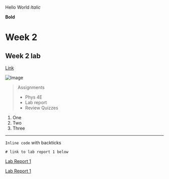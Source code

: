 Hello World
*Italic*

**Bold**

# Week 2
## Week 2 lab

[Link](https://soph-song.github.io/cse15l-lab-reports/)

![Image](http://url/a.png)

> Assignments 
> * Phys 4E
> * Lab report
> * Review Quizzes

1. One
2. Two
3. Three

---
`Inline code` with backticks

```
# link to lab report 1 below
```
[Lab Report 1](lab-report-1-week-2.html)

[Lab Report 1](https://soph-song.github.io/cse15l-lab-reports/lab-report-1-week-2.html)
